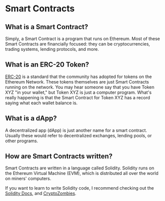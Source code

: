 # Smart Contracts

## What is a Smart Contract?

Simply, a Smart Contract is a program that runs on Ethereum. Most of these Smart Contracts are financially focused: they can be cryptocurrencies, trading systems, lending protocols, and more. 

## What is an ERC-20 Token?

[ERC-20](https://ethereum.org/en/developers/docs/standards/tokens/erc-20/) is a standard that the community has adopted for tokens on the Ethereum Network. These tokens themselves are just Smart Contracts running on the network. You may hear someone say that you have Token XYZ "in your wallet," but Token XYZ is just a computer program. What's really happening is that the Smart Contract for Token XYZ has a record saying what each wallet balance is. 

## What is a dApp?

A decentralized app \(dApp\) is just another name for a smart contract. Usually these would refer to decentralized exchanges, lending pools, or other programs.

## How are Smart Contracts written?

Smart Contracts are written in a language called Solidity. Solidity runs on the Ethereum Virtual Machine \(EVM\), which is distributed all over the world on miners' computers.

If you want to learn to write Solidity code, I recommend checking out the [Solidity Docs](https://docs.soliditylang.org/), and [CryptoZombies](https://cryptozombies.io/).



